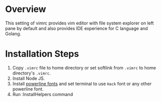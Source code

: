 # Overview

This setting of vimrc provides vim editor with file system explorer on left pane by default and also provides IDE experience for C language and Golang.

# Installation Steps

1. Copy `.vimrc` file to home directory or set softlink from `.vimrc` to home directory's `.vimrc`.
2. Install Node JS.
3. Install [powerline fonts](https://github.com/powerline/fonts) and set terminal to use `Hack` font or any other powerline font.
4. Run :InstallHelpers command

